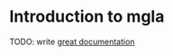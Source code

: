 # Introduction to mgla

TODO: write [great documentation](http://jacobian.org/writing/what-to-write/)
